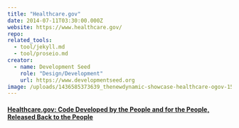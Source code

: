 ```yaml
---
title: "Healthcare.gov"
date: 2014-07-11T03:30:00.000Z
website: https://www.healthcare.gov/
repo:
related_tools:
  - tool/jekyll.md
  - tool/proseio.md
creator:
  - name: Development Seed
    role: "Design/Development"
    url: https://www.developmentseed.org    
image: /uploads/1436585373639_thenewdynamic-showcase-healthcare-ogov-150710.jpg
---
```


#### [Healthcare.gov: Code Developed by the People and for the People, Released Back to the People](http://www.theatlantic.com/technology/archive/2013/06/healthcaregov-code-developed-by-the-people-and-for-the-people-released-back-to-the-people/277295/)
